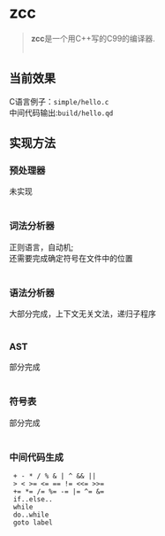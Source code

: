 # zcc
> **zcc**是一个用C++写的C99的编译器.
<br><br>

## 当前效果
C语言例子：`simple/hello.c`<br>
中间代码输出:`build/hello.qd`

## 实现方法

### 预处理器
未实现
<br><br>

### 词法分析器
正则语言，自动机;<br>
还需要完成确定符号在文件中的位置
<br><br>

### 语法分析器
大部分完成，上下文无关文法，递归子程序
<br><br>

### AST
部分完成
<br><br>

### 符号表
部分完成
<br><br>

### 中间代码生成
```
 + - * / % & | ^ && || 
 > < >= <= == != <<= >>=
 += *= /= %= -= |= ^= &= 
 if..else..
 while
 do..while
 goto label
 ```
<br><br>

